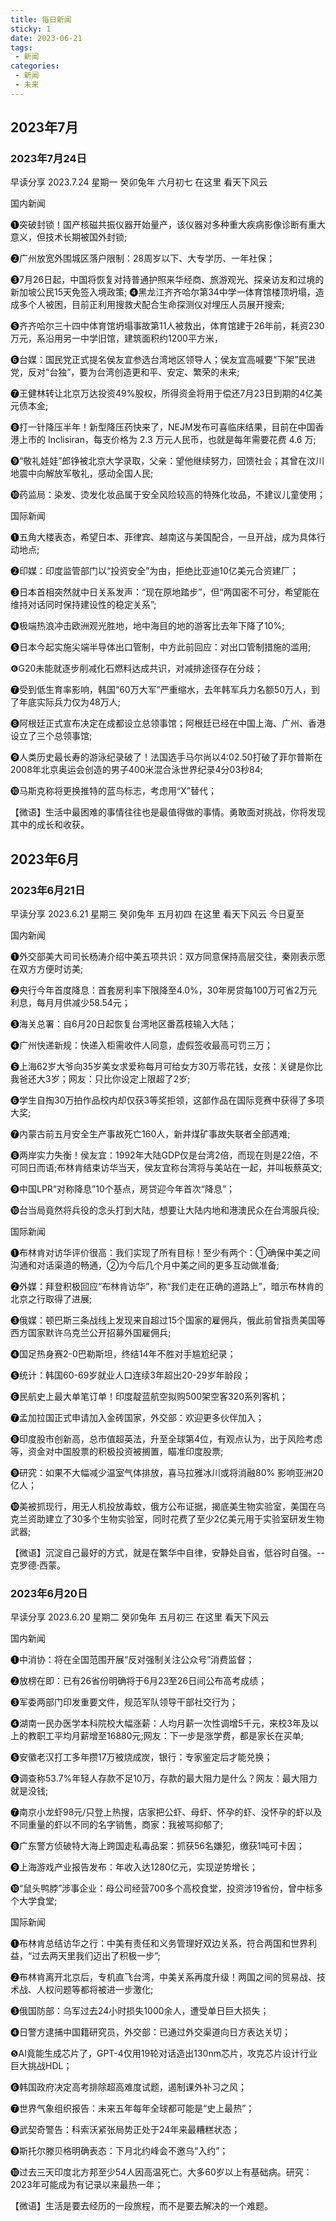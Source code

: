 ```yaml
---
title: 每日新闻
sticky: 1
date: 2023-06-21
tags:
 - 新闻
categories:
 - 新闻
 - 未来
---
```


## 2023年7月

### 2023年7月24日

早读分享 2023.7.24  星期一 癸卯兔年 六月初七  在这里 看天下风云 

国内新闻

❶突破封锁！国产核磁共振仪器开始量产，该仪器对多种重大疾病影像诊断有重大意义，但技术长期被国外封锁;

❷广州放宽外围城区落户限制：28周岁以下、大专学历、一年社保；

❸7月26日起，中国将恢复对持普通护照来华经商、旅游观光、探亲访友和过境的新加坡公民15天免签入境政策;
❹黑龙江齐齐哈尔第34中学一体育馆楼顶坍塌，造成多个人被困，目前正利用搜救犬配合生命探测仪对埋压人员展开搜索;

❺齐齐哈尔三十四中体育馆坍塌事故第11人被救出，体育馆建于26年前，耗资230万元，系沿用另一中学旧馆，建筑面积约1200平方米，

❻台媒：国民党正式提名侯友宜参选台湾地区领导人；侯友宜高喊要“下架”民进党，反对“台独”，要为台湾创造更和平、安定、繁荣的未来;

❼王健林转让北京万达投资49%股权，所得资金将用于偿还7月23日到期的4亿美元债本金;

❽打一针降压半年！新型降压药快来了，NEJM发布可喜临床结果，目前在中国香港上市的 Inclisiran，每支价格为 2.3 万元人民币，也就是每年需要花费 4.6 万;

❾“敬礼娃娃”郎铮被北京大学录取，父亲：望他继续努力，回馈社会；其曾在汶川地震中向解放军敬礼，感动全国人民;

❿药监局：染发、烫发化妆品属于安全风险较高的特殊化妆品，不建议儿童使用；

国际新闻

❶五角大楼表态，希望日本、菲律宾、越南这与美国配合，一旦开战，成为具体行动地点;

❷印媒：印度监管部门以“投资安全”为由，拒绝比亚迪10亿美元合资建厂；

❸日本首相突然就中日关系发声：“现在原地踏步”，但“两国密不可分，希望能在维持对话同时保持建设性的稳定关系”;

❹极端热浪冲击欧洲观光胜地，地中海目的地的游客比去年下降了10%;

❺日本今起实施尖端半导体出口管制，中方此前回应：对出口管制措施的滥用;

❻G20未能就逐步削减化石燃料达成共识，对减排途径存在分歧；

❼受到低生育率影响，韩国“60万大军”严重缩水，去年韩军兵力名额50万人，到了年底实际兵力仅为48万人;

❽阿根廷正式宣布决定在成都设立总领事馆；阿根廷已经在中国上海、广州、香港设立了三个总领事馆;

❾人类历史最长寿的游泳纪录破了！法国选手马尔尚以4:02.50打破了菲尔普斯在2008年北京奥运会创造的男子400米混合泳世界纪录4分03秒84;

❿马斯克称将更换推特的蓝鸟标志，考虑用“X”替代；

【微语】生活中最困难的事情往往也是最值得做的事情。勇敢面对挑战，你将发现其中的成长和收获。

## 2023年6月

### 2023年6月21日

早读分享 2023.6.21 星期三 癸卯兔年 五月初四 在这里 看天下风云 今日夏至

国内新闻

❶外交部美大司司长杨涛介绍中美五项共识：双方同意保持高层交往，秦刚表示愿在双方方便时访美;

❷央行今年首度降息：首套房利率下限降至4.0%，30年房贷每100万可省2万元利息，每月月供减少58.54元；

❸海关总署：自6月20日起恢复台湾地区番荔枝输入大陆；

❹广州快递新规：快递入柜需收件人同意，虚假签收最高可罚三万；

❺上海62岁大爷向35岁美女求爱称每月可给女方30万零花钱，女孩：关键是你比我爸还大3岁；网友：只比你设定上限超了2岁;

❻学生自掏30万拍作品校内却仅获3等奖拒领，这部作品在国际竞赛中获得了多项大奖;

❼内蒙古前五月安全生产事故死亡160人，新井煤矿事故失联者全部遇难;

❽两岸实力失衡！侯友宜：1992年大陆GDP仅是台湾2倍，而现在则是22倍，不可同日而语;布林肯结束访华当天，侯友宜称台湾将与美站在一起，并叫板蔡英文;

❾中国LPR“对称降息”10个基点，房贷迎今年首次“降息”；

❿台当局竟然将兵役的念头打到大陆，想要让大陆内地和港澳民众在台湾服兵役;

国际新闻

❶布林肯对访华评价很高：我们实现了所有目标！至少有两个：①确保中美之间沟通和对话渠道的畅通，②为今后几个月中美之间的更多互动做准备;

❷外媒：拜登积极回应“布林肯访华”，称“我们走在正确的道路上”，暗示布林肯的北京之行取得了进展;

❸俄媒：顿巴斯三条战线上发现来自超过15个国家的雇佣兵，俄此前曾指责美国等西方国家默许乌克兰公开招募外国雇佣兵;

❹国足热身赛2-0巴勒斯坦，终结14年不胜对手尴尬纪录；

❺统计：韩国60-69岁就业人口连续3年超出20-29岁年龄段；

❻民航史上最大单笔订单！印度靛蓝航空拟购500架空客320系列客机；

❼孟加拉国正式申请加入金砖国家，外交部：欢迎更多伙伴加入；

❽印度股市创新高，总市值超英法，升至全球第4位，有观点认为，出于风险考虑等，资金对中国股票的积极投资被搁置，瞄准印度股票;

❾研究：如果不大幅减少温室气体排放，喜马拉雅冰川或将消融80% 影响亚洲20亿人；

❿美被抓现行，用无人机投放毒蚊，俄方公布证据，揭底美生物实验室，美国在乌克兰资助建立了30多个生物实验室，同时花费了至少2亿美元用于实验室研发生物武器;

【微语】沉淀自己最好的方式，就是在繁华中自律，安静处自省，低谷时自强。--克罗德·西蒙。

### 2023年6月20日

早读分享 2023.6.20 星期二 癸卯兔年 五月初三 在这里 看天下风云

国内新闻

❶中消协：将在全国范围开展“反对强制关注公众号”消费监督；

❷放榜在即：已有26省份明确将于6月23至26日间公布高考成绩；

❸军委两部门印发重要文件，规范军队领导干部社交行为；

❹湖南一民办医学本科院校大幅涨薪：人均月薪一次性调增5千元，来校3年及以上的教职工平均月薪增至16880元;网友：下一步是涨学费，都是家长在买单;

❺安徽老汉打工多年攒17万被烧成炭，银行：专家鉴定后才能兑换；

❻调查称53.7%年轻人存款不足10万，存款的最大阻力是什么？网友：最大阻力就是没钱;

❼南京小龙虾98元/只登上热搜，店家把公虾、母虾、怀孕的虾、没怀孕的虾以及不同重量的虾以不同的名字销售，商家：我被骂抑郁了;

❽广东警方侦破特大海上跨国走私毒品案：抓获56名嫌犯，缴获1吨可卡因；

❾上海游戏产业报告发布：年收入达1280亿元，实现逆势增长；

❿“鼠头鸭脖”涉事企业：母公司经营700多个高校食堂，投资涉19省份，曾中标多个大学食堂;

国际新闻

❶布林肯总结访华之行：中美有责任和义务管理好双边关系，符合两国和世界利益，“过去两天里我们迈出了积极一步”;

❷布林肯离开北京后，专机直飞台湾，中美关系再度升级！两国之间的贸易战、技术战、人权问题等都将被进一步激化;

❸俄国防部：乌军过去24小时损失1000余人，遭受单日巨大损失；

❹日警方逮捕中国籍研究员，外交部：已通过外交渠道向日方表达关切；

❺AI竟能生成芯片了，GPT-4仅用19轮对话造出130nm芯片，攻克芯片设计行业巨大挑战HDL；

❻韩国政府决定高考排除超高难度试题，遏制课外补习之风；

❼世界气象组织报告：未来五年每年全球都可能是“史上最热”；

❽武契奇警告：科索沃紧张局势正处于24年来最糟糕状态；

❾斯托尔滕贝格明确表态：下月北约峰会不邀乌“入约”；

❿过去三天印度北方邦至少54人因高温死亡。大多60岁以上有基础病。研究：2023年可能成为有记录以来最热一年；

【微语】生活是要去经历的一段旅程，而不是要去解决的一个难题。